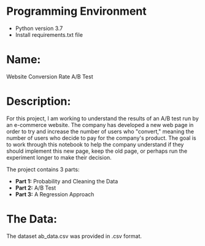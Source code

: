 # Programming Environment
- Python version 3.7
- Install requirements.txt file


# Name:

Website Conversion Rate A/B Test


# Description:

For this project, I am working to understand the results of an A/B test run by an e-commerce website. The company has developed a new web page in order to try and increase the number of users who "convert," meaning the number of users who decide to pay for the company's product. The goal is to work through this notebook to help the company understand if they should implement this new page, keep the old page, or perhaps run the experiment longer to make their decision.

The project contains 3 parts:
- **Part 1:** Probability and Cleaning the Data
- **Part 2:** A/B Test
- **Part 3:** A Regression Approach


# The Data:

The dataset ab_data.csv was provided in .csv format.

